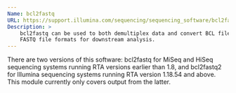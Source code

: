 ```yaml
---
Name: bcl2fastq
URL: https://support.illumina.com/sequencing/sequencing_software/bcl2fastq-conversion-software.html
Description: >
    bcl2fastq can be used to both demultiplex data and convert BCL files to
    FASTQ file formats for downstream analysis.
---
```


There are two versions of this software: bcl2fastq for MiSeq and HiSeq
sequencing systems running RTA versions earlier than 1.8, and bcl2fastq2 for
Illumina sequencing systems running RTA version 1.18.54 and above. This module
currently only covers output from the latter.
